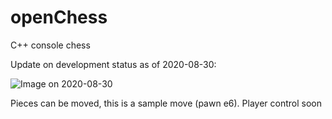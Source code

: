 # openChess
C++ console chess

Update on development status as of 2020-08-30:

![Image on 2020-08-30](https://i.imgur.com/4dBVKcS.png)

Pieces can be moved, this is a sample move (pawn e6). Player control soon